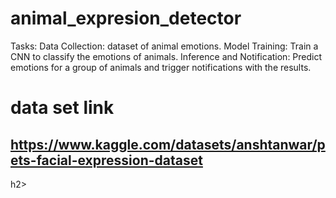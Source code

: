 # animal_expresion_detector
Tasks:
Data Collection: dataset of animal emotions.
Model Training: Train a CNN to classify the emotions of animals.
Inference and Notification: Predict emotions for a group of animals and trigger notifications with the results.
<h1>data set link</h1>
<h2><u>https://www.kaggle.com/datasets/anshtanwar/pets-facial-expression-dataset</u></h2>h2>
